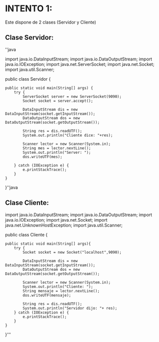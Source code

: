# INTENTO 1:

Este dispone de 2 clases (Servidor y Cliente)

## Clase Servidor:
''java

import java.io.DataInputStream;
import java.io.DataOutputStream;
import java.io.IOException;
import java.net.ServerSocket;
import java.net.Socket;
import java.util.Scanner;

public class Servidor {

	public static void main(String[] args) {
		try {
			ServerSocket server = new ServerSocket(9090);
			Socket socket = server.accept();
			
			DataInputStream dis = new DataInputStream(socket.getInputStream());
			DataOutputStream dos = new DataOutputStream(socket.getOutputStream());
				
			String res = dis.readUTF();
			System.out.println("Cliente dice: "+res);
			
			Scanner lector = new Scanner(System.in);
			String mes = lector.nextLine();
			System.out.println("Server: ");
			dos.writeUTF(mes);			
			
		} catch (IOException e) {
			e.printStackTrace();
		}				
	}
}''java

## Clase Cliente:

import java.io.DataInputStream;
import java.io.DataOutputStream;
import java.io.IOException;
import java.net.Socket;
import java.net.UnknownHostException;
import java.util.Scanner;

public class Cliente {

	public static void main(String[] args){
		try {
			Socket socket = new Socket("localhost",9090);
			
			DataInputStream dis = new DataInputStream(socket.getInputStream());
			DataOutputStream dos = new DataOutputStream(socket.getOutputStream());
			
			Scanner lector = new Scanner(System.in);
			System.out.println("Cliente: ");
			String mensaje = lector.nextLine();
			dos.writeUTF(mensaje);
			
			String res = dis.readUTF();
			System.out.println("Servidor dijo: "+ res);
		} catch (IOException e) {
			e.printStackTrace();
		}
	}
}'''





